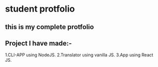 # student protfolio
## this is my complete protfolio
## Project I have made:-
1.CLI-APP using NodeJS.
2.Translator using vanilla JS.
3.App using React JS.
